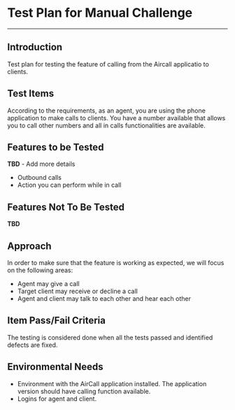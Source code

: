 # Test Plan for Manual Challenge
---

## Introduction 

Test plan for testing the feature of calling from the Aircall applicatio to clients. 

## Test Items

According to the requirements, as an agent, you are using the phone application to make calls to clients. 
You have a number available that allows you to call other numbers and all in calls functionalities are available.

## Features to be Tested

**TBD** - Add more details

- Outbound calls
- Action you can perform while in call

## Features Not To Be Tested 

**TBD**

## Approach

In order to make sure that the feature is working as expected, we will focus on the following areas:
- Agent may give a call
- Target client may receive or decline a call
- Agent and client may talk to each other and hear each other

## Item Pass/Fail Criteria

The testing is considered done when all the tests passed and identified defects are fixed.

## Environmental Needs

- Environment with the AirCall application installed. The application version should have calling function available.
- Logins for agent and client. 